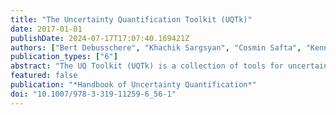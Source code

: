 ```yaml
---
title: "The Uncertainty Quantification Toolkit (UQTk)"
date: 2017-01-01
publishDate: 2024-07-17T17:07:40.169421Z
authors: ["Bert Debusschere", "Khachik Sargsyan", "Cosmin Safta", "Kenny Chowdhary"]
publication_types: ["6"]
abstract: "The UQ Toolkit (UQTk) is a collection of tools for uncertainty quantification, ranging from intrusive and nonintrusive forward propagation of uncertainty to inverse problems and sensitivity analysis. This chapter first outlines the UQTk design philosophy, followed by an overview of the available methods and the way they are implemented in UQTk. The second part of this chapter is a detailed example that illustrates a UQ workflow from surrogate construction, and calibration, to forward propagation and attribution."
featured: false
publication: "*Handbook of Uncertainty Quantification*"
doi: "10.1007/978-3-319-11259-6_56-1"
---
```


